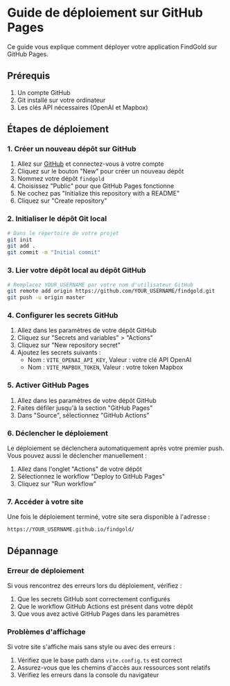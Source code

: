 # Guide de déploiement sur GitHub Pages

Ce guide vous explique comment déployer votre application FindGold sur GitHub Pages.

## Prérequis

1. Un compte GitHub
2. Git installé sur votre ordinateur
3. Les clés API nécessaires (OpenAI et Mapbox)

## Étapes de déploiement

### 1. Créer un nouveau dépôt sur GitHub

1. Allez sur [GitHub](https://github.com) et connectez-vous à votre compte
2. Cliquez sur le bouton "New" pour créer un nouveau dépôt
3. Nommez votre dépôt `findgold`
4. Choisissez "Public" pour que GitHub Pages fonctionne
5. Ne cochez pas "Initialize this repository with a README"
6. Cliquez sur "Create repository"

### 2. Initialiser le dépôt Git local

```bash
# Dans le répertoire de votre projet
git init
git add .
git commit -m "Initial commit"
```

### 3. Lier votre dépôt local au dépôt GitHub

```bash
# Remplacez YOUR_USERNAME par votre nom d'utilisateur GitHub
git remote add origin https://github.com/YOUR_USERNAME/findgold.git
git push -u origin master
```

### 4. Configurer les secrets GitHub

1. Allez dans les paramètres de votre dépôt GitHub
2. Cliquez sur "Secrets and variables" > "Actions"
3. Cliquez sur "New repository secret"
4. Ajoutez les secrets suivants :
   - Nom : `VITE_OPENAI_API_KEY`, Valeur : votre clé API OpenAI
   - Nom : `VITE_MAPBOX_TOKEN`, Valeur : votre token Mapbox

### 5. Activer GitHub Pages

1. Allez dans les paramètres de votre dépôt GitHub
2. Faites défiler jusqu'à la section "GitHub Pages"
3. Dans "Source", sélectionnez "GitHub Actions"

### 6. Déclencher le déploiement

Le déploiement se déclenchera automatiquement après votre premier push. Vous pouvez aussi le déclencher manuellement :

1. Allez dans l'onglet "Actions" de votre dépôt
2. Sélectionnez le workflow "Deploy to GitHub Pages"
3. Cliquez sur "Run workflow"

### 7. Accéder à votre site

Une fois le déploiement terminé, votre site sera disponible à l'adresse :
```
https://YOUR_USERNAME.github.io/findgold/
```

## Dépannage

### Erreur de déploiement

Si vous rencontrez des erreurs lors du déploiement, vérifiez :

1. Que les secrets GitHub sont correctement configurés
2. Que le workflow GitHub Actions est présent dans votre dépôt
3. Que vous avez activé GitHub Pages dans les paramètres

### Problèmes d'affichage

Si votre site s'affiche mais sans style ou avec des erreurs :

1. Vérifiez que le base path dans `vite.config.ts` est correct
2. Assurez-vous que les chemins d'accès aux ressources sont relatifs
3. Vérifiez les erreurs dans la console du navigateur
